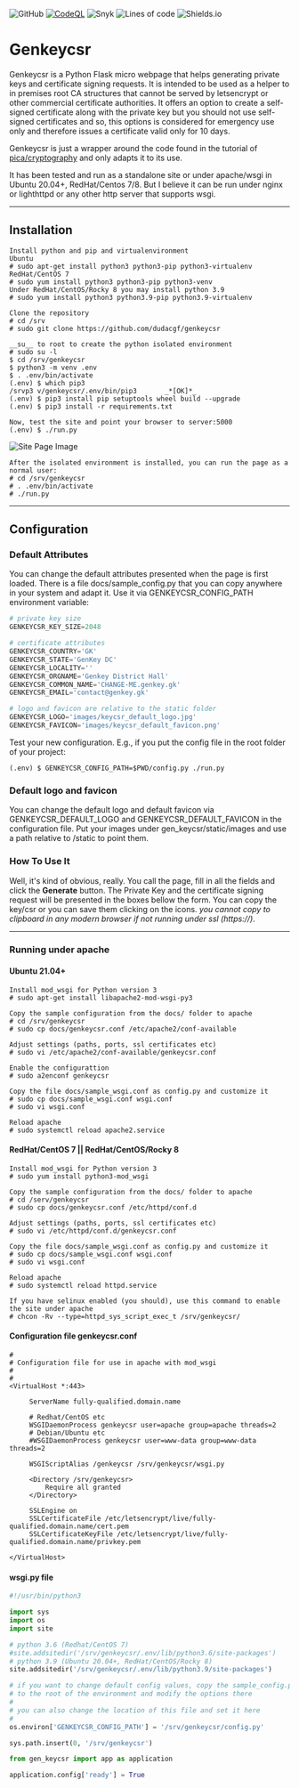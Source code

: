 ![GitHub](https://img.shields.io/github/license/dudacgf/genkeycsr)
[![CodeQL](https://github.com/dudacgf/genkeycsr/actions/workflows/codeql-analysis.yml/badge.svg)](https://github.com/dudacgf/genkeycsr/actions/workflows/codeql-analysis.yml)
![Snyk](https://snyk-widget.herokuapp.com/badge/pip/dudacgf/genkeycsr/badge.svg)
![Lines of code](https://img.shields.io/tokei/lines/github/dudacgf/genkeycsr)
![Shields.io](https://img.shields.io/badge/%20Just%20-%20Relax%20-blue)

# Genkeycsr
Genkeycsr is a Python Flask micro webpage that helps generating private keys and certificate signing requests. It is intended to be used as a helper to in premises root CA structures that cannot be served by letsencrypt or other commercial certificate authorities. It offers an option to create a self-signed certificate along with the private key but you should not use self-signed certificates and so, this options is considered for emergency use only and therefore issues a certificate valid only for 10 days.

Genkeycsr is just a wrapper around the code found in the tutorial of [pica/cryptography](https://cryptography.io/en/latest/x509/tutorial/) and only adapts it to its use. 

It has been tested and run as a standalone site or under apache/wsgi in Ubuntu 20.04+, RedHat/Centos 7/8. But I believe it can be run under nginx or lighthttpd or any other http server that supports wsgi.

________________
## Installation
    Install python and pip and virtualenvironment
    Ubuntu
    # sudo apt-get install python3 python3-pip python3-virtualenv
    RedHat/CentOS 7
    # sudo yum install python3 python3-pip python3-venv
    Under RedHat/CentOS/Rocky 8 you may install python 3.9
    # sudo yum install python3 python3.9-pip python3.9-virtualenv

    Clone the repository
    # cd /srv
    # sudo git clone https://github.com/dudacgf/genkeycsr

    __su__ to root to create the python isolated environment
    # sudo su -l
    $ cd /srv/genkeycsr
    $ python3 -m venv .env
    $ . .env/bin/activate
    (.env) $ which pip3
    /srvp3 v/genkeycsr/.env/bin/pip3       _*[OK]*_
    (.env) $ pip3 install pip setuptools wheel build --upgrade
    (.env) $ pip3 install -r requirements.txt

    Now, test the site and point your browser to server:5000
    (.env) $ ./run.py

   ![Site Page Image](./docs/images/genkeycsr\_default_page.png)


    After the isolated environment is installed, you can run the page as a normal user:
    # cd /srv/genkeycsr
    # . .env/bin/activate
    # ./run.py

_________________
## Configuration

### Default Attributes

You can change the default attributes presented when the page is first loaded. There is a file docs/sample\_config.py that you can copy anywhere in your system and adapt it. Use it via GENKEYCSR\_CONFIG\_PATH environment variable:


~~~python
# private key size
GENKEYCSR_KEY_SIZE=2048 

# certificate attributes
GENKEYCSR_COUNTRY='GK'
GENKEYCSR_STATE='GenKey DC'
GENKEYCSR_LOCALITY=''
GENKEYCSR_ORGNAME='Genkey District Hall'
GENKEYCSR_COMMON_NAME='CHANGE-ME.genkey.gk'
GENKEYCSR_EMAIL='contact@genkey.gk'

# logo and favicon are relative to the static folder
GENKEYCSR_LOGO='images/keycsr_default_logo.jpg'
GENKEYCSR_FAVICON='images/keycsr_default_favicon.png'
~~~

Test your new configuration. E.g., if you put the config file in the root folder of your project:

    (.env) $ GENKEYCSR_CONFIG_PATH=$PWD/config.py ./run.py

### Default logo and favicon

You can change the default logo and default favicon via GENKEYCSR\_DEFAULT\_LOGO and GENKEYCSR\_DEFAULT\_FAVICON in the configuration file. Put your images under gen\_keycsr/static/images and use a path relative to /static to point them.

### How To Use It

Well, it's kind of obvious, really. You call the page, fill in all the fields and click the __Generate__ button. The Private Key and the certificate signing request will be presented in the boxes bellow the form. You can copy the key/csr or you can save them clicking on the icons. _you cannot copy to clipboard in any modern browser if not running under ssl (https://)_.

----------------
### Running under apache

#### Ubuntu 21.04+
    Install mod_wsgi for Python version 3
    # sudo apt-get install libapache2-mod-wsgi-py3

    Copy the sample configuration from the docs/ folder to apache
    # cd /srv/genkeycsr
    # sudo cp docs/genkeycsr.conf /etc/apache2/conf-available
    
    Adjust settings (paths, ports, ssl certificates etc)
    # sudo vi /etc/apache2/conf-available/genkeycsr.conf
    
    Enable the configurattion
    # sudo a2enconf genkeycsr
    
    Copy the file docs/sample_wsgi.conf as config.py and customize it
    # sudo cp docs/sample_wsgi.conf wsgi.conf
    # sudo vi wsgi.conf
    
    Reload apache
    # sudo systemctl reload apache2.service

#### RedHat/CentOS 7 || RedHat/CentOS/Rocky 8
    Install mod_wsgi for Python version 3
    # sudo yum install python3-mod_wsgi

    Copy the sample configuration from the docs/ folder to apache
    # cd /serv/genkeycsr
    # sudo cp docs/genkeycsr.conf /etc/httpd/conf.d
    
    Adjust settings (paths, ports, ssl certificates etc)
    # sudo vi /etc/httpd/conf.d/genkeycsr.conf

    Copy the file docs/sample_wsgi.conf as config.py and customize it
    # sudo cp docs/sample_wsgi.conf wsgi.conf
    # sudo vi wsgi.conf
    
    Reload apache
    # sudo systemctl reload httpd.service

    If you have selinux enabled (you should), use this command to enable the site under apache
    # chcon -Rv --type=httpd_sys_script_exec_t /srv/genkeycsr/

#### Configuration file genkeycsr.conf 
~~~
#
# Configuration file for use in apache with mod_wsgi
#
#
<VirtualHost *:443>

     ServerName fully-qualified.domain.name

     # Redhat/CentOS etc
     WSGIDaemonProcess genkeycsr user=apache group=apache threads=2
     # Debian/Ubuntu etc
     #WSGIDaemonProcess genkeycsr user=www-data group=www-data threads=2

     WSGIScriptAlias /genkeycsr /srv/genkeycsr/wsgi.py

     <Directory /srv/genkeycsr>
         Require all granted
     </Directory>

     SSLEngine on
     SSLCertificateFile /etc/letsencrypt/live/fully-qualified.domain.name/cert.pem
     SSLCertificateKeyFile /etc/letsencrypt/live/fully-qualified.domain.name/privkey.pem

</VirtualHost>
~~~

#### wsgi.py file
~~~python
#!/usr/bin/python3

import sys
import os
import site

# python 3.6 (Redhat/CentOS 7)
#site.addsitedir('/srv/genkeycsr/.env/lib/python3.6/site-packages')
# python 3.9 (Ubuntu 20.04+, RedHat/CentOS/Rocky 8)
site.addsitedir('/srv/genkeycsr/.env/lib/python3.9/site-packages')

# if you want to change default config values, copy the sample_config.py file under docs/ 
# to the root of the environment and modify the options there
#
# you can also change the location of this file and set it here
#
os.environ['GENKEYCSR_CONFIG_PATH'] = '/srv/genkeycsr/config.py'

sys.path.insert(0, '/srv/genkeycsr')

from gen_keycsr import app as application

application.config['ready'] = True
~~~
